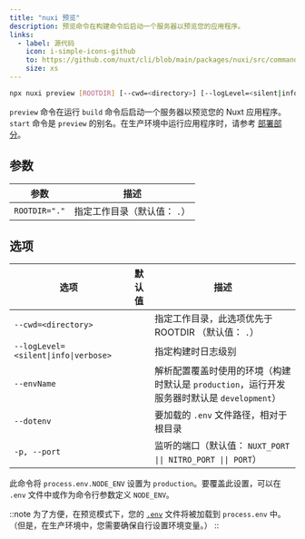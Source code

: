 ```yaml
---
title: "nuxi 预览"
description: 预览命令在构建命令后启动一个服务器以预览您的应用程序。
links:
  - label: 源代码
    icon: i-simple-icons-github
    to: https://github.com/nuxt/cli/blob/main/packages/nuxi/src/commands/preview.ts
    size: xs
---
```


<!--preview-cmd-->
```bash [终端]
npx nuxi preview [ROOTDIR] [--cwd=<directory>] [--logLevel=<silent|info|verbose>] [--envName] [--dotenv] [-p, --port]
```
<!--/preview-cmd-->

`preview` 命令在运行 `build` 命令后启动一个服务器以预览您的 Nuxt 应用程序。`start` 命令是 `preview` 的别名。在生产环境中运行应用程序时，请参考 [部署部分](/docs/getting-started/deployment)。

## 参数

<!--preview-args-->
参数 | 描述
--- | ---
`ROOTDIR="."` | 指定工作目录（默认值： `.`）
<!--/preview-args-->

## 选项

<!--preview-opts-->
选项 | 默认值 | 描述
--- | --- | ---
`--cwd=<directory>` |  | 指定工作目录，此选项优先于 ROOTDIR （默认值： `.`）
`--logLevel=<silent\|info\|verbose>` |  | 指定构建时日志级别
`--envName` |  | 解析配置覆盖时使用的环境（构建时默认是 `production`，运行开发服务器时默认是 `development`）
`--dotenv` |  | 要加载的 `.env` 文件路径，相对于根目录
`-p, --port` |  | 监听的端口（默认值： `NUXT_PORT \|\| NITRO_PORT \|\| PORT`）
<!--/preview-opts-->

此命令将 `process.env.NODE_ENV` 设置为 `production`。要覆盖此设置，可以在 `.env` 文件中或作为命令行参数定义 `NODE_ENV`。

::note
为了方便，在预览模式下，您的 [`.env`](/docs/guide/directory-structure/env) 文件将被加载到 `process.env` 中。（但是，在生产环境中，您需要确保自行设置环境变量。）
::